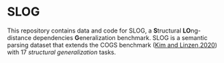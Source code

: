 # SLOG
This repository contains data and code for SLOG, a **S**tructural **LO**ng-distance dependencies **G**eneralization benchmark. SLOG is a semantic parsing dataset that extends the COGS benchmark ([Kim and Linzen,2020](https://aclanthology.org/2020.emnlp-main.731/)) with 17 *structural generalization* tasks. 
